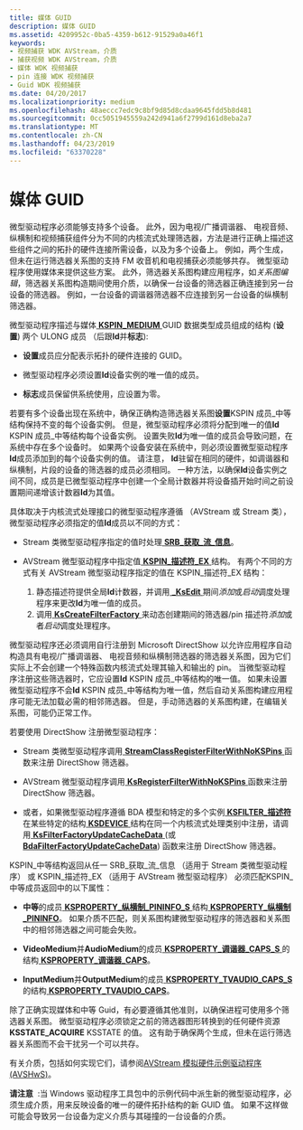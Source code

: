 ```yaml
---
title: 媒体 GUID
description: 媒体 GUID
ms.assetid: 4209952c-0ba5-4359-b612-91529a0a46f1
keywords:
- 视频捕获 WDK AVStream，介质
- 捕获视频 WDK AVStream，介质
- 媒体 WDK 视频捕获
- pin 连接 WDK 视频捕获
- Guid WDK 视频捕获
ms.date: 04/20/2017
ms.localizationpriority: medium
ms.openlocfilehash: 48aeccc7edc9c8bf9d85d8cdaa9645fdd5b8d481
ms.sourcegitcommit: 0cc5051945559a242d941a6f2799d161d8eba2a7
ms.translationtype: MT
ms.contentlocale: zh-CN
ms.lasthandoff: 04/23/2019
ms.locfileid: "63370228"
---
```

# <a name="medium-guids"></a>媒体 GUID


微型驱动程序必须能够支持多个设备。 此外，因为电视/广播调谐器、 电视音频、 纵横制和视频捕获组件分为不同的内核流式处理筛选器，方法是进行正确上描述这些组件之间的拓扑的硬件连接所需设备，以及为多个设备上。 例如，两个生成，但未在运行筛选器关系图的支持 FM 收音机和电视捕获必须能够共存。 微型驱动程序使用媒体来提供这些方案。 此外，筛选器关系图构建应用程序，如*关系图编辑*，筛选器关系图构造期间使用介质，以确保一台设备的筛选器正确连接到另一台设备的筛选器。 例如，一台设备的调谐器筛选器不应连接到另一台设备的纵横制筛选器。

微型驱动程序描述与媒体[ **KSPIN\_MEDIUM** ](https://msdn.microsoft.com/library/windows/hardware/ff563538) GUID 数据类型成员组成的结构 (**设置**) 两个 ULONG 成员 （后跟**Id**并**标志**):

-   **设置**成员应分配表示拓扑的硬件连接的 GUID。

-   微型驱动程序必须设置**Id**设备实例的唯一值的成员。

-   **标志**成员保留供系统使用，应设置为零。

若要有多个设备出现在系统中，确保正确构造筛选器关系图**设置**KSPIN 成员\_中等结构保持不变的每个设备实例。 但是，微型驱动程序必须将分配到唯一的值**Id** KSPIN 成员\_中等结构每个设备实例。 设置失败**Id**为唯一值的成员会导致问题，在系统中存在多个设备时。 如果两个设备安装在系统中，则必须设置微型驱动程序**Id**成员添加到的每个设备实例的值。 请注意， **Id**驻留在相同的硬件，如调谐器和纵横制，片段的设备的筛选器的成员必须相同。 一种方法，以确保**Id**设备实例之间不同，成员是已微型驱动程序中创建一个全局计数器并将设备插开始时间之前设置期间递增该计数器**Id**为其值。

具体取决于内核流式处理接口的微型驱动程序遵循 （AVStream 或 Stream 类），微型驱动程序必须指定的值**Id**成员以不同的方式：

-   Stream 类微型驱动程序指定的值时处理[ **SRB\_获取\_流\_信息**](https://msdn.microsoft.com/library/windows/hardware/ff568173)。

-   AVStream 微型驱动程序中指定值[ **KSPIN\_描述符\_EX** ](https://msdn.microsoft.com/library/windows/hardware/ff563534)结构。 有两个不同的方式有关 AVStream 微型驱动程序指定的值在 KSPIN\_描述符\_EX 结构：

    1.  静态描述符提供全局**Id**计数器，并调用[  **\_KsEdit** ](https://msdn.microsoft.com/library/windows/hardware/ff568796)期间*添加*或*启动*调度处理程序来更改**Id**为唯一值的成员。
    2.  调用[ **KsCreateFilterFactory** ](https://msdn.microsoft.com/library/windows/hardware/ff561650)来动态创建期间的筛选器/pin 描述符*添加*或者*启动*调度处理程序。

微型驱动程序还必须调用自行注册到 Microsoft DirectShow 以允许应用程序自动构造具有电视/广播调谐器、 电视音频和纵横制筛选器的筛选器关系图，因为它们实际上不会创建一个特殊函数内核流式处理其输入和输出的 pin。 当微型驱动程序注册这些筛选器时，它应设置**Id** KSPIN 成员\_中等结构的唯一值。 如果未设置微型驱动程序不会**Id** KSPIN 成员\_中等结构为唯一值，然后自动关系图构建应用程序可能无法加载必需的相邻筛选器。 但是，手动筛选器的关系图构建，在编辑关系图，可能仍正常工作。

若要使用 DirectShow 注册微型驱动程序：

-   Stream 类微型驱动程序调用[ **StreamClassRegisterFilterWithNoKSPins** ](https://msdn.microsoft.com/library/windows/hardware/ff568261)函数来注册 DirectShow 筛选器。

-   AVStream 微型驱动程序调用[ **KsRegisterFilterWithNoKSPins** ](https://msdn.microsoft.com/library/windows/hardware/ff566773)函数来注册 DirectShow 筛选器。

-   或者，如果微型驱动程序遵循 BDA 模型和特定的多个实例[ **KSFILTER\_描述符**](https://msdn.microsoft.com/library/windows/hardware/ff562553)在某些特定的结构[ **KSDEVICE** ](https://msdn.microsoft.com/library/windows/hardware/ff561681)结构在同一个内核流式处理类别中注册，请调用[ **KsFilterFactoryUpdateCacheData** ](https://msdn.microsoft.com/library/windows/hardware/ff562540) (或[**BdaFilterFactoryUpdateCacheData**](https://msdn.microsoft.com/library/windows/hardware/ff556455)) 函数来注册 DirectShow 筛选器。

KSPIN\_中等结构返回从任一 SRB\_获取\_流\_信息 （适用于 Stream 类微型驱动程序） 或 KSPIN\_描述符\_EX （适用于 AVStream 微型驱动程序） 必须匹配KSPIN\_中等成员返回中的以下属性：

-   **中等**的成员[ **KSPROPERTY\_纵横制\_PININFO\_S** ](https://msdn.microsoft.com/library/windows/hardware/ff565123)结构[ **KSPROPERTY\_纵横制\_PININFO**](https://msdn.microsoft.com/library/windows/hardware/ff565121)。 如果介质不匹配，则关系图构建微型驱动程序的筛选器和关系图中的相邻筛选器之间可能会失败。

-   **VideoMedium**并**AudioMedium**的成员[ **KSPROPERTY\_调谐器\_CAPS\_S** ](https://msdn.microsoft.com/library/windows/hardware/ff565828)的结构[ **KSPROPERTY\_调谐器\_CAPS**](https://msdn.microsoft.com/library/windows/hardware/ff565825)。

-   **InputMedium**并**OutputMedium**的成员[ **KSPROPERTY\_TVAUDIO\_CAPS\_S** ](https://msdn.microsoft.com/library/windows/hardware/ff565936)的结构[ **KSPROPERTY\_TVAUDIO\_CAPS**](https://msdn.microsoft.com/library/windows/hardware/ff565933)。

除了正确实现媒体和中等 Guid，有必要遵循其他准则，以确保进程可使用多个筛选器关系图。 微型驱动程序必须锁定之前的筛选器图形转换到的任何硬件资源**KSSTATE\_ACQUIRE** KSSTATE 的值。 这有助于确保两个生成，但未在运行筛选器关系图而不会干扰另一个可以共存。

有关介质，包括如何实现它们，请参阅[AVStream 模拟硬件示例驱动程序 (AVSHwS)](https://go.microsoft.com/fwlink/p/?linkid=256083)。

**请注意**  :当 Windows 驱动程序工具包中的示例代码中派生新的微型驱动程序，必须生成介质，用来反映设备的唯一的硬件拓扑结构的新 GUID 值。 如果不这样做可能会导致另一台设备为定义介质与其碰撞的一台设备的介质。

 

 

 




